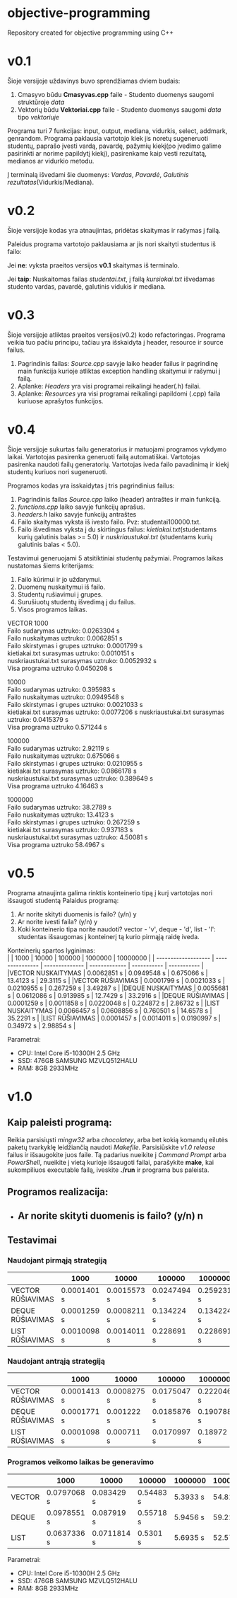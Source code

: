 # objective-programming
Repository created for objective programming using C++

# v0.1
Šioje versijoje uždavinys buvo sprendžiamas dviem budais:
1. Cmasyvo būdu **Cmasyvas.cpp** faile - Studento duomenys saugomi struktūroje *data*
2. Vektorių būdu **Vektoriai.cpp** faile - Studento duomenys saugomi *data* tipo *vektoriuje*

Programa turi 7 funkcijas: input, output, mediana, vidurkis, select, addmark, genrandom. Programa paklausia vartotojo kiek jis noretų sugeneruoti studentų, paprašo įvesti vardą, pavardę, pažymių kiekį(po įvedimo galime pasirinkti ar norime papildytį kiekį), pasirenkame kaip vesti rezultatą, medianos ar vidurkio metodu.

Į terminalą išvedami šie duomenys: *Vardas*, *Pavardė*, *Galutinis rezultatas*(Vidurkis/Mediana).

# v0.2
Šioje versijoje kodas yra atnaujintas, pridėtas skaitymas ir rašymas į failą. 

Paleidus programa vartotojo paklausiama ar jis nori skaityti studentus iš failo:

Jei **ne**: vyksta praeitos versijos **v0.1** skaitymas iš terminalo.

Jei **taip**: Nuskaitomas failas *studentai.txt*, į failą *kursiokai.txt* išvedamas studento vardas, pavardė, galutinis vidukis ir mediana.

# v0.3
Šioje versijoje atliktas praeitos versijos(v0.2) kodo refactoringas. Programa veikia tuo pačiu principu, tačiau yra išskaidyta į header, resource ir source failus.
1. Pagrindinis failas: *Source.cpp* savyje laiko header failus ir pagrindinę main funkcija kurioje atliktas exception handling skaitymui ir rašymui į failą.
2. Aplanke: *Headers* yra visi programai reikalingi header(.h) failai.
3. Aplanke: *Resources* yra visi programai reikalingi papildomi (.cpp) faila kuriuose aprašytos funkcijos.

# v0.4
Šioje versijoje sukurtas failu generatorius ir matuojami programos vykdymo laikai.
Vartotojas pasirenka generuoti failą automatiškai.
Vartotojas pasirenka naudoti failų generatorių.
Vartotojas iveda failo pavadinimą ir kiekį studentų kuriuos nori sugeneruoti.

Programos kodas yra isskaidytas į tris pagrindinius failus:
1. Pagrindinis failas *Source.cpp* laiko (header) antraštes ir main funkciją.
2. *functions.cpp* laiko savyje funkcijų aprašus.
3. *headers.h* laiko savyje funkcijų antraštes
4. Failo skaitymas vyksta iš ivesto failo. Pvz: studentai100000.txt.
5. Failo išvedimas vyksta į du skirtingus failus: *kietiakai.txt*(studentams kurių galutinis balas >= 5.0) ir *nuskriaustukai.txt* (studentams kurių galutinis balas < 5.0).

Testavimui generuojami 5 atsitiktiniai studentų pažymiai.
Programos laikas nustatomas šiems kriterijams:
1. Failo kūrimui ir jo uždarymui.
2. Duomenų nuskaitymui iš failo.
3. Studentų rušiavimui į grupes.
4. Surušiuotų studentų išvedimą į du failus.
5. Visos programos laikas.

VECTOR
1000
<br>
Failo sudarymas uztruko: 0.0263304 s <br>
Failo nuskaitymas uztruko: 0.0062851 s <br>
Failo skirstymas i grupes uztruko: 0.0001799 s <br>
kietiakai.txt surasymas uztruko: 0.0010151 s <br>
nuskriaustukai.txt surasymas uztruko: 0.0052932 s <br>
Visa programa uztruko 0.0450208 s <br>

10000
<br>
Failo sudarymas uztruko: 0.395983 s <br>
Failo nuskaitymas uztruko: 0.0949548 s <br>
Failo skirstymas i grupes uztruko: 0.0021033 s <br>
kietiakai.txt surasymas uztruko: 0.0077206 s
nuskriaustukai.txt surasymas uztruko: 0.0415379 s <br>
Visa programa uztruko 0.571244 s <br>

100000
<br>
Failo sudarymas uztruko: 2.92119 s <br>
Failo nuskaitymas uztruko: 0.675066 s <br>
Failo skirstymas i grupes uztruko: 0.0210955 s <br>
kietiakai.txt surasymas uztruko: 0.0866178 s <br>
nuskriaustukai.txt surasymas uztruko: 0.389649 s <br>
Visa programa uztruko 4.16463 s <br>

1000000
<br>
Failo sudarymas uztruko: 38.2789 s <br>
Failo nuskaitymas uztruko: 13.4123 s <br>
Failo skirstymas i grupes uztruko: 0.267259 s <br>
kietiakai.txt surasymas uztruko: 0.937183 s <br>
nuskriaustukai.txt surasymas uztruko: 4.50081 s <br>
Visa programa uztruko 58.4967 s <br>

# v0.5
Programa atnaujinta galima rinktis konteinerio tipą į kurį vartotojas nori išsaugoti studentą
Palaidus programą:
1. Ar norite skityti duomenis is failo? (y/n) y
2. Ar norite ivesti faila? (y/n) y
3. Koki konteinerio tipa norite naudoti? vector - 'v', deque - 'd', list - 'l':
studentas išsaugomas į konteinerį tą kurio pirmąją raidę iveda.

Konteinerių spartos lyginimas:
<br>
|                     |       1000      |      10000     |     100000    |   1000000   |   10000000  |
| ------------------- | --------------- | -------------- | ------------- | ----------- | ----------- |
|VECTOR NUSKAITYMAS   |   0.0062851 s   |   0.0949548 s  |  0.675066 s   |  13.4123 s  |   29.3115 s |
|VECTOR RŪŠIAVIMAS    |   0.0001799 s   |   0.0021033 s  |  0.0210955 s  |  0.267259 s |   3.49287 s |
|DEQUE NUSKAITYMAS    |   0.0055681 s   |   0.0612086 s  |  0.913985 s   |  12.7429 s  |   33.2916 s |
|DEQUE RŪŠIAVIMAS     |   0.0001259 s   |   0.0011858 s  |  0.0220048 s  |  0.224872 s |   2.86732 s |
|LIST NUSKAITYMAS     |   0.0066457 s   |   0.0608856 s  |  0.760501 s   |  14.6578 s  |   35.2291 s |
|LIST RŪŠIAVIMAS      |   0.0001457 s   |   0.0014011 s  |  0.0190997 s  |  0.34972 s  |   2.98854 s |


Parametrai:
- CPU: Intel Core i5-10300H 2.5 GHz
- SSD: 476GB SAMSUNG MZVLQ512HALU
- RAM: 8GB 2933MHz

# v1.0

## Kaip paleisti programą: ##

Reikia parsisiųsti *mingw32* arba *chocolatey*, arba bet kokią komandų eilutės paketų tvarkyklę leidžiančią naudoti *Makefile*. Parsisiūskite *v1.0 release* failus ir išsaugokite juos faile. Tą padarius nueikite į *Command Prompt* arba *PowerShell*, nueikite į vietą kurioje išsaugoti failai, parašykite **make**, kai sukompiliuos executable failą, iveskite **./run** ir programa bus paleista.

## Programos realizacija: ##

- Ar norite skityti duomenis is failo? (y/n) **n**
  -


## Testavimai ##

### Naudojant pirmąją strategiją ###

|                     |       1000      |      10000     |     100000    |   1000000   |   10000000  |
| ------------------- | --------------- | -------------- | ------------- | ----------- | ----------- |
|VECTOR RŪŠIAVIMAS    |   0.0001401 s   |   0.0015573 s  |  0.0247494 s  |  0.259231 s |   3.27844 s |
|DEQUE RŪŠIAVIMAS     |   0.0001259 s   |   0.0008211 s  |  0.134224 s   |  0.134224 s |   3.06859 s |
|LIST RŪŠIAVIMAS      |   0.0010098 s   |   0.0014011 s  |  0.228691 s   |  0.228691 s |   2.26937 s |


### Naudojant antrąją strategiją ###

|                     |       1000      |      10000     |     100000    |   1000000   |   10000000  |
| ------------------- | --------------- | -------------- | ------------- | ----------- | ----------- |
|VECTOR RŪŠIAVIMAS    |   0.0001413 s   |   0.0008275 s  |  0.0175047 s  |  0.222046 s |   2.75799 s |
|DEQUE RŪŠIAVIMAS     |   0.0001771 s   |   0.001222 s   |  0.0185876 s  |  0.190788 s |   2.16689 s |
|LIST RŪŠIAVIMAS      |   0.0001098 s   |   0.000711 s  |  0.0170997 s  |  0.18972 s  |   2.08854 s |


### Programos veikomo laikas be generavimo ###

|                     |       1000      |      10000     |     100000    |   1000000   |   10000000  |
| ------------------- | --------------- | -------------- | ------------- | ----------- | ----------- |
|VECTOR               |   0.0797068 s   |   0.083429 s   |  0.54483 s    |  5.3933 s   |   54.824 s  |
|DEQUE                |   0.0978551 s   |   0.087919 s   |  0.55718 s    |  5.9456 s   |   59.228 s  |
|LIST                 |   0.0637336 s   |   0.0711814 s  |  0.5301 s     |  5.6935 s   |   52.579 s  |

Parametrai:
- CPU: Intel Core i5-10300H 2.5 GHz
- SSD: 476GB SAMSUNG MZVLQ512HALU
- RAM: 8GB 2933MHz
